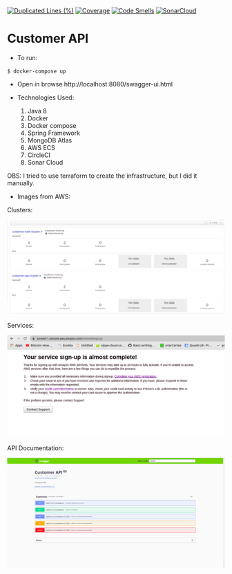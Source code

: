 [![Duplicated Lines (%)](https://sonarcloud.io/api/project_badges/measure?project=New-Customer-API_customer-api&metric=duplicated_lines_density)](https://sonarcloud.io/dashboard?id=New-Customer-API_customer-api)
[![Coverage](https://sonarcloud.io/api/project_badges/measure?project=New-Customer-API_customer-api&metric=coverage)](https://sonarcloud.io/dashboard?id=New-Customer-API_customer-api)
[![Code Smells](https://sonarcloud.io/api/project_badges/measure?project=New-Customer-API_customer-api&metric=code_smells)](https://sonarcloud.io/dashboard?id=New-Customer-API_customer-api)
[![SonarCloud](https://sonarcloud.io/images/project_badges/sonarcloud-white.svg)](https://sonarcloud.io/dashboard?id=New-Customer-API_customer-api)
# Customer API

* To run:

```
$ docker-compose up
```

* Open in browse http://localhost:8080/swagger-ui.html

* Technologies Used:
    1. Java 8
    2. Docker 
    3. Docker compose
    4. Spring Framework
    5. MongoDB Atlas
    6. AWS ECS
    7. CircleCI
    8. Sonar Cloud
    
OBS: I tried to use terraform to create the infrastructure, but I did it manually.

* Images from AWS:

Clusters:

<p align="center">
  <img src="./img/cluster.png">
</p>

Services:

<p align="center">
  <img src="./img/aws-1.png">
</p>

API Documentation:

<p align="center">
  <img src="./img/swagger.png">
</p>
